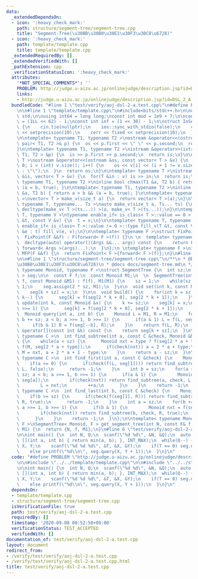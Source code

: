 ```yaml
---
data:
  _extendedDependsOn:
  - icon: ':heavy_check_mark:'
    path: structure/segment-tree/segment-tree.cpp
    title: "Segment-Tree(\u30BB\u30B0\u30E1\u30F3\u30C8\u6728)"
  - icon: ':heavy_check_mark:'
    path: template/template.cpp
    title: template/template.cpp
  _extendedRequiredBy: []
  _extendedVerifiedWith: []
  _pathExtension: cpp
  _verificationStatusIcon: ':heavy_check_mark:'
  attributes:
    '*NOT_SPECIAL_COMMENTS*': ''
    PROBLEM: http://judge.u-aizu.ac.jp/onlinejudge/description.jsp?id=DSL_2_A
    links:
    - http://judge.u-aizu.ac.jp/onlinejudge/description.jsp?id=DSL_2_A
  bundledCode: "#line 1 \"test/verify/aoj-dsl-2-a.test.cpp\"\n#define PROBLEM \"http://judge.u-aizu.ac.jp/onlinejudge/description.jsp?id=DSL_2_A\"\
    \n\n#line 1 \"template/template.cpp\"\n#include<bits/stdc++.h>\n\nusing namespace\
    \ std;\n\nusing int64 = long long;\nconst int mod = 1e9 + 7;\n\nconst int64 infll\
    \ = (1LL << 62) - 1;\nconst int inf = (1 << 30) - 1;\n\nstruct IoSetup {\n  IoSetup()\
    \ {\n    cin.tie(nullptr);\n    ios::sync_with_stdio(false);\n    cout << fixed\
    \ << setprecision(10);\n    cerr << fixed << setprecision(10);\n  }\n} iosetup;\n\
    \n\ntemplate< typename T1, typename T2 >\nostream &operator<<(ostream &os, const\
    \ pair< T1, T2 >& p) {\n  os << p.first << \" \" << p.second;\n  return os;\n\
    }\n\ntemplate< typename T1, typename T2 >\nistream &operator>>(istream &is, pair<\
    \ T1, T2 > &p) {\n  is >> p.first >> p.second;\n  return is;\n}\n\ntemplate< typename\
    \ T >\nostream &operator<<(ostream &os, const vector< T > &v) {\n  for(int i =\
    \ 0; i < (int) v.size(); i++) {\n    os << v[i] << (i + 1 != v.size() ? \" \"\
    \ : \"\");\n  }\n  return os;\n}\n\ntemplate< typename T >\nistream &operator>>(istream\
    \ &is, vector< T > &v) {\n  for(T &in : v) is >> in;\n  return is;\n}\n\ntemplate<\
    \ typename T1, typename T2 >\ninline bool chmax(T1 &a, T2 b) { return a < b &&\
    \ (a = b, true); }\n\ntemplate< typename T1, typename T2 >\ninline bool chmin(T1\
    \ &a, T2 b) { return a > b && (a = b, true); }\n\ntemplate< typename T = int64\
    \ >\nvector< T > make_v(size_t a) {\n  return vector< T >(a);\n}\n\ntemplate<\
    \ typename T, typename... Ts >\nauto make_v(size_t a, Ts... ts) {\n  return vector<\
    \ decltype(make_v< T >(ts...)) >(a, make_v< T >(ts...));\n}\n\ntemplate< typename\
    \ T, typename V >\ntypename enable_if< is_class< T >::value == 0 >::type fill_v(T\
    \ &t, const V &v) {\n  t = v;\n}\n\ntemplate< typename T, typename V >\ntypename\
    \ enable_if< is_class< T >::value != 0 >::type fill_v(T &t, const V &v) {\n  for(auto\
    \ &e : t) fill_v(e, v);\n}\n\ntemplate< typename F >\nstruct FixPoint : F {\n\
    \  FixPoint(F &&f) : F(forward< F >(f)) {}\n \n  template< typename... Args >\n\
    \  decltype(auto) operator()(Args &&... args) const {\n    return F::operator()(*this,\
    \ forward< Args >(args)...);\n  }\n};\n \ntemplate< typename F >\ninline decltype(auto)\
    \ MFP(F &&f) {\n  return FixPoint< F >{forward< F >(f)};\n}\n#line 4 \"test/verify/aoj-dsl-2-a.test.cpp\"\
    \n\n#line 1 \"structure/segment-tree/segment-tree.cpp\"\n/**\n * @brief Segment-Tree(\u30BB\
    \u30B0\u30E1\u30F3\u30C8\u6728)\n * @docs docs/segment-tree.md\n */\ntemplate<\
    \ typename Monoid, typename F >\nstruct SegmentTree {\n  int sz;\n  vector< Monoid\
    \ > seg;\n\n  const F f;\n  const Monoid M1;\n  \n  SegmentTree(int n, const F\
    \ f, const Monoid &M1) : f(f), M1(M1) {\n    sz = 1;\n    while(sz < n) sz <<=\
    \ 1;\n    seg.assign(2 * sz, M1);\n  }\n\n  void set(int k, const Monoid &x) {\n\
    \    seg[k + sz] = x;\n  }\n\n  void build() {\n    for(int k = sz - 1; k > 0;\
    \ k--) {\n      seg[k] = f(seg[2 * k + 0], seg[2 * k + 1]);\n    }\n  }\n\n  void\
    \ update(int k, const Monoid &x) {\n    k += sz;\n    seg[k] = x;\n    while(k\
    \ >>= 1) {\n      seg[k] = f(seg[2 * k + 0], seg[2 * k + 1]);\n    }\n  }\n\n\
    \  Monoid query(int a, int b) {\n    Monoid L = M1, R = M1;\n    for(a += sz,\
    \ b += sz; a < b; a >>= 1, b >>= 1) {\n      if(a & 1) L = f(L, seg[a++]);\n \
    \     if(b & 1) R = f(seg[--b], R);\n    }\n    return f(L, R);\n  }\n\n  Monoid\
    \ operator[](const int &k) const {\n    return seg[k + sz];\n  }\n\n  template<\
    \ typename C >\n  int find_subtree(int a, const C &check, Monoid &M, bool type)\
    \ {\n    while(a < sz) {\n      Monoid nxt = type ? f(seg[2 * a + type], M) :\
    \ f(M, seg[2 * a + type]);\n      if(check(nxt)) a = 2 * a + type;\n      else\
    \ M = nxt, a = 2 * a + 1 - type;\n    }\n    return a - sz;\n  }\n\n  template<\
    \ typename C >\n  int find_first(int a, const C &check) {\n    Monoid L = M1;\n\
    \    if(a <= 0) {\n      if(check(f(L, seg[1]))) return find_subtree(1, check,\
    \ L, false);\n      return -1;\n    }\n    int b = sz;\n    for(a += sz, b +=\
    \ sz; a < b; a >>= 1, b >>= 1) {\n      if(a & 1) {\n        Monoid nxt = f(L,\
    \ seg[a]);\n        if(check(nxt)) return find_subtree(a, check, L, false);\n\
    \        L = nxt;\n        ++a;\n      }\n    }\n    return -1;\n  }\n\n  template<\
    \ typename C >\n  int find_last(int b, const C &check) {\n    Monoid R = M1;\n\
    \    if(b >= sz) {\n      if(check(f(seg[1], R))) return find_subtree(1, check,\
    \ R, true);\n      return -1;\n    }\n    int a = sz;\n    for(b += sz; a < b;\
    \ a >>= 1, b >>= 1) {\n      if(b & 1) {\n        Monoid nxt = f(seg[--b], R);\n\
    \        if(check(nxt)) return find_subtree(b, check, R, true);\n        R = nxt;\n\
    \      }\n    }\n    return -1;\n  }\n};\n\ntemplate< typename Monoid, typename\
    \ F >\nSegmentTree< Monoid, F > get_segment_tree(int N, const F& f, const Monoid&\
    \ M1) {\n  return {N, f, M1};\n}\n#line 6 \"test/verify/aoj-dsl-2-a.test.cpp\"\
    \n\nint main() {\n  int N, Q;\n  scanf(\"%d %d\", &N, &Q);\n  auto seg = get_segment_tree(N,\
    \ [](int a, int b) { return min(a, b); }, INT_MAX);\n  while(Q--) {\n    int T,\
    \ X, Y;\n    scanf(\"%d %d %d\", &T, &X, &Y);\n    if(T == 0) seg.update(X, Y);\n\
    \    else printf(\"%d\\n\", seg.query(X, Y + 1));\n  }\n}\n"
  code: "#define PROBLEM \"http://judge.u-aizu.ac.jp/onlinejudge/description.jsp?id=DSL_2_A\"\
    \n\n#include \"../../template/template.cpp\"\n\n#include \"../../structure/segment-tree/segment-tree.cpp\"\
    \n\nint main() {\n  int N, Q;\n  scanf(\"%d %d\", &N, &Q);\n  auto seg = get_segment_tree(N,\
    \ [](int a, int b) { return min(a, b); }, INT_MAX);\n  while(Q--) {\n    int T,\
    \ X, Y;\n    scanf(\"%d %d %d\", &T, &X, &Y);\n    if(T == 0) seg.update(X, Y);\n\
    \    else printf(\"%d\\n\", seg.query(X, Y + 1));\n  }\n}\n"
  dependsOn:
  - template/template.cpp
  - structure/segment-tree/segment-tree.cpp
  isVerificationFile: true
  path: test/verify/aoj-dsl-2-a.test.cpp
  requiredBy: []
  timestamp: '2020-09-08 00:52:50+09:00'
  verificationStatus: TEST_ACCEPTED
  verifiedWith: []
documentation_of: test/verify/aoj-dsl-2-a.test.cpp
layout: document
redirect_from:
- /verify/test/verify/aoj-dsl-2-a.test.cpp
- /verify/test/verify/aoj-dsl-2-a.test.cpp.html
title: test/verify/aoj-dsl-2-a.test.cpp
---
```

